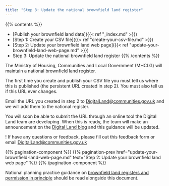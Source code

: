 ```yaml
---
title: "Step 3: Update the national brownfield land register"
---
```


{{% contents %}}
- [Publish your brownfield land data]({{< ref "_index.md" >}})
- [Step 1: Create your CSV file]({{< ref "create-your-csv-file.md" >}})
- [Step 2: Update your brownfield land web page]({{< ref "update-your-brownfield-land-web-page.md" >}})
- Step 3: Update the national brownfield land register
{{% /contents %}}

The Ministry of Housing, Communities and Local Government (MHCLG) will maintain a national brownfield land register.

The first time you create and publish your CSV file you must tell us where this is published (the persistent URL created in step 2). You must also tell us if this URL ever changes.

Email the URL you created in step 2 to DigitalLand@communities.gov.uk and we will add them to the national register.

You will soon be able to submit the URL through an online tool the Digital Land team are developing. When this is ready, the team will make an announcement on the [Digital Land blog](https://digital-land.github.io/blog-post/) and this guidance will be updated.

! If have any questions or feedback, please fill out this feedback form or email DigitalLand@communities.gov.uk

{{% pagination-component %}}
{{% pagination-prev href="update-your-brownfield-land-web-page.md" text="Step 2: Update your brownfield land web page" %}}
{{% /pagination-component %}}

National planning practice guidance on [brownfield land registers and permission in principle](https://www.gov.uk/government/collections/planning-practice-guidance
) should be read alongside this document.
